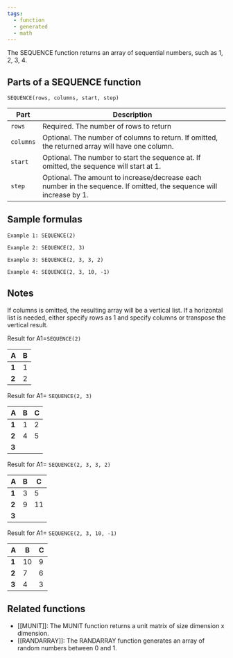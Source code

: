 ```yaml
---
tags:
  - function
  - generated
  - math
---
```


The SEQUENCE function returns an array of sequential numbers, such as 1, 2, 3, 4.

Parts of a SEQUENCE function
----------------------------

`SEQUENCE(rows, columns, start, step)`

| Part | Description |
| --- | --- |
| `rows` | Required. The number of rows to return |
| `columns` | Optional. The number of columns to return. If omitted, the returned array will have one column. |
| `start` | Optional. The number to start the sequence at. If omitted, the sequence will start at 1. |
| `step` | Optional. The amount to increase/decrease each number in the sequence. If omitted, the sequence will increase by 1. |

Sample formulas
---------------

`Example 1: SEQUENCE(2)`

`Example 2: SEQUENCE(2, 3)`

`Example 3: SEQUENCE(2, 3, 3, 2)`

`Example 4: SEQUENCE(2, 3, 10, -1)`

Notes
-----

If columns is omitted, the resulting array will be a vertical list. If a horizontal list is needed, either specify rows as 1 and specify columns or transpose the vertical result.

Result for A1=`SEQUENCE(2)`

| A | B |
| --- | --- |
| **1** | 1 |  |
| **2** | 2 |  |

Result for A1= `SEQUENCE(2, 3)`

| A | B | C |
| --- | --- | --- |
| **1** | 1 | 2 | 3 |
| **2** | 4 | 5 | 6 |
| **3** |  |  |  |

Result for A1= `SEQUENCE(2, 3, 3, 2)`

| A | B | C |
| --- | --- | --- |
| **1** | 3 | 5 | 7 |
| **2** | 9 | 11 | 13 |
| **3** |  |  |  |

Result for A1= `SEQUENCE(2, 3, 10, -1)`

| A | B | C |
| --- | --- | --- |
| **1** | 10 | 9 | 8 |
| **2** | 7 | 6 | 5 |
| **3** | 4 | 3 | 2 |

Related functions
-----------------

* [[MUNIT]]: The MUNIT function returns a unit matrix of size dimension x dimension.
* [[RANDARRAY]]: The RANDARRAY function generates an array of random numbers between 0 and 1.